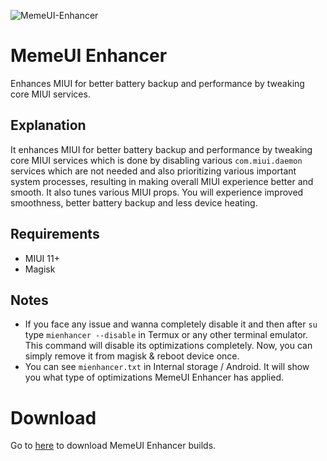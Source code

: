 ![MemeUI-Enhancer](https://github.com/iamlooper/MemeUI-Enhancer/raw/main/memeui-enhancer.png)

# MemeUI Enhancer

Enhances MIUI for better battery backup and performance by tweaking core MIUI services.

## Explanation

It enhances MIUI for better battery backup and performance by tweaking core MIUI services which is done by disabling various `com.miui.daemon` services which are not needed and also prioritizing various important system processes, resulting in making overall MIUI experience better and smooth. It also tunes various MIUI props. You will experience improved smoothness, better battery backup and less device heating.

## Requirements

- MIUI 11+
- Magisk

## Notes

- If you face any issue and wanna completely disable it and then after `su` type `mienhancer --disable` in Termux or any other terminal emulator. This command will disable its optimizations completely. Now, you can simply remove it from magisk & reboot device once.
- You can see `mienhancer.txt` in Internal storage / Android. It will show you what type of optimizations MemeUI Enhancer has applied. 

# Download

Go to [here](https://www.pling.com/p/1723021/) to download MemeUI Enhancer builds.